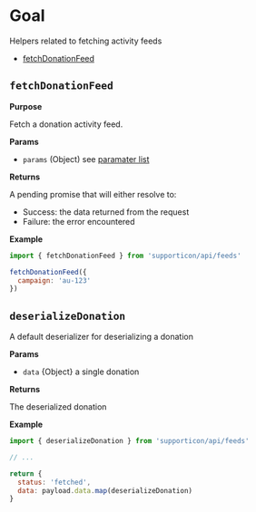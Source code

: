 # Goal

Helpers related to fetching activity feeds

- [fetchDonationFeed](#fetchdonationfeed)

## `fetchDonationFeed`

**Purpose**

Fetch a donation activity feed.

**Params**

- `params` (Object) see [paramater list](../readme.md#availableparameters)

**Returns**

A pending promise that will either resolve to:

- Success: the data returned from the request
- Failure: the error encountered

**Example**

```javascript
import { fetchDonationFeed } from 'supporticon/api/feeds'

fetchDonationFeed({
  campaign: 'au-123'
})
```

## `deserializeDonation`

A default deserializer for deserializing a donation

**Params**

- `data` {Object} a single donation

**Returns**

The deserialized donation

**Example**

```javascript
import { deserializeDonation } from 'supporticon/api/feeds'

// ...

return {
  status: 'fetched',
  data: payload.data.map(deserializeDonation)
}
```
